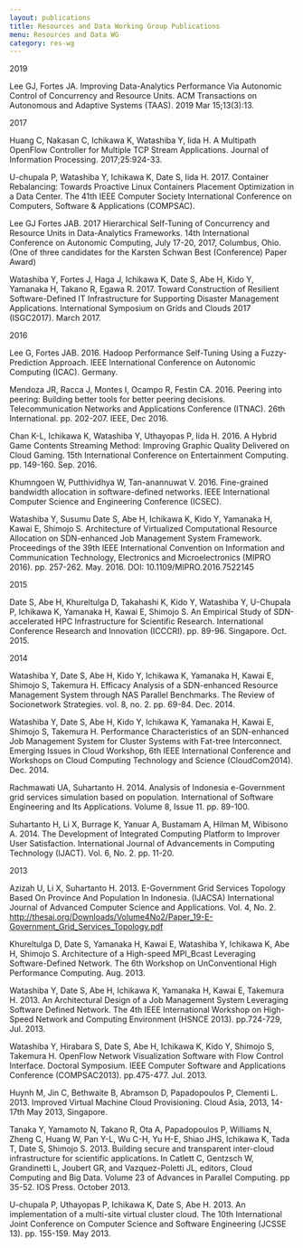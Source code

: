 ```yaml
---
layout: publications
title: Resources and Data Working Group Publications
menu: Resources and Data WG
category: res-wg
---
```


<div class="border">2019</div>

Lee GJ, Fortes JA. Improving Data-Analytics Performance Via Autonomic Control of Concurrency and Resource Units. ACM Transactions on Autonomous and Adaptive Systems (TAAS). 2019 Mar 15;13(3):13.

<div class="border">2017</div>

Huang C, Nakasan C, Ichikawa K, Watashiba Y, Iida H. A Multipath OpenFlow Controller for Multiple TCP Stream Applications. Journal of Information Processing. 2017;25:924-33.

U-chupala P, Watashiba Y, Ichikawa K, Date S, Iida H. 2017. Container Rebalancing: Towards
Proactive Linux Containers Placement Optimization in a Data Center. The 41th IEEE Computer
Society International Conference on Computers, Software & Applications (COMPSAC).

Lee GJ Fortes JAB. 2017 Hierarchical Self-Tuning of Concurrency and Resource
Units in Data-Analytics Frameworks. 14th International Conference on Autonomic Computing,
July 17-20, 2017, Columbus, Ohio. (One of three candidates for the Karsten Schwan Best
(Conference) Paper Award)

Watashiba Y, Fortes J, Haga J, Ichikawa K, Date S, Abe H, Kido Y, Yamanaka H, Takano R,
Egawa R. 2017. Toward Construction of Resilient Software-Defined IT Infrastructure for
Supporting Disaster Management Applications. International Symposium on Grids and Clouds
2017 (ISGC2017). March 2017.

<div class="border">2016</div>

Lee G, Fortes JAB. 2016. Hadoop Performance Self-Tuning Using a Fuzzy-Prediction Approach.
IEEE International Conference on Autonomic Computing (ICAC). Germany.

Mendoza JR, Racca J, Montes I, Ocampo R, Festin CA. 2016. Peering into
peering: Building better tools for better peering decisions. Telecommunication
Networks and Applications Conference (ITNAC). 26th International. pp. 202-207. IEEE, Dec 2016.

Chan K-L, Ichikawa K, Watashiba Y, Uthayopas P, Iida H. 2016. A Hybrid Game Contents
Streaming Method: Improving Graphic Quality Delivered on Cloud Gaming. 15th International
Conference on Entertainment Computing. pp. 149-160. Sep. 2016.

Khumngoen W, Putthividhya W, Tan-anannuwat V. 2016. Fine-grained bandwidth allocation in 
software-defined networks. IEEE International Computer Science and Engineering Conference (ICSEC).

Watashiba Y, Susumu Date S, Abe H, Ichikawa K, Kido Y, Yamanaka H, Kawai E, Shimojo S.
Architecture of Virtualized Computational Resource Allocation on SDN-enhanced Job
Management System Framework. Proceedings of the 39th IEEE International Convention on
Information and Communication Technology, Electronics and Microelectronics (MIPRO 2016).
pp. 257-262. May. 2016. DOI: 10.1109/MIPRO.2016.7522145

<div class="border">2015</div>

Date S, Abe H, Khureltulga D, Takahashi K, Kido Y, Watashiba Y, U-Chupala P, Ichikawa K,
Yamanaka H, Kawai E, Shimojo S. An Empirical Study of SDN-accelerated HPC Infrastructure
for Scientific Research. International Conference Research and Innovation (ICCCRI). pp. 89-96.
Singapore. Oct. 2015.

<div class="border">2014</div>

Watashiba Y, Date S, Abe H, Kido Y, Ichikawa K, Yamanaka H, Kawai E, Shimojo S, Takemura H.
Efficacy Analysis of a SDN-enhanced Resource Management System through NAS Parallel Benchmarks.
The Review of Socionetwork Strategies. vol.  8, no. 2. pp. 69-84. Dec. 2014.

Watashiba Y, Date S, Abe H, Kido Y, Ichikawa K, Yamanaka H, Kawai E, Shimojo S,  Takemura H.
Performance Characteristics of an SDN-enhanced Job Management System for Cluster Systems with
Fat-tree Interconnect. Emerging Issues in Cloud Workshop, 6th IEEE International Conference and
Workshops on Cloud Computing Technology and Science (CloudCom2014). Dec. 2014.

Rachmawati UA, Suhartanto H. 2014. Analysis of Indonesia e-Government grid services
simulation based on population. International of Software Engineering and Its Applications.
Volume 8, Issue 11. pp. 89-100.

Suhartanto H, Li X, Burrage K, Yanuar A, Bustamam A, Hilman M, Wibisono A.  2014. The
Development of Integrated Computing Platform to Improver User Satisfaction.  International
Journal of Advancements in Computing Technology (IJACT). Vol. 6, No. 2. pp. 11-20.

<div class="border">2013</div>

Azizah U, Li X, Suhartanto H. 2013. E-Government Grid Services Topology Based On Province 
And Population In Indonesia. (IJACSA) International Journal of Advanced Computer Science
and Applications. Vol. 4, No. 2. 
http://thesai.org/Downloads/Volume4No2/Paper_19-E-Government_Grid_Services_Topology.pdf

Khureltulga D, Date S, Yamanaka H, Kawai E, Watashiba Y, Ichikawa K, Abe H, Shimojo S. 
Architecture of a High-speed MPI_Bcast Leveraging Software-Defined Network. The 6th 
Workshop on UnConventional High Performance Computing. Aug. 2013.

Watashiba Y, Date S, Abe H, Ichikawa K, Yamanaka H, Kawai E, Takemura H. 2013.  An 
Architectural Design of a Job Management System Leveraging Software Defined Network. 
The 4th IEEE International Workshop on High-Speed Network and Computing Environment
(HSNCE 2013). pp.724-729, Jul. 2013.

Watashiba Y, Hirabara S, Date S, Abe H, Ichikawa K, Kido Y, Shimojo S, Takemura H.
OpenFlow Network Visualization Software with Flow Control Interface. Doctoral Symposium.
IEEE Computer Software and Applications Conference (COMPSAC2013). pp.475-477.  Jul.  2013.

Huynh M, Jin C, Bethwaite B, Abramson D, Papadopoulos P, Clementi L. 2013.  Improved
Virtual Machine Cloud Provisioning. Cloud Asia, 2013, 14-17th May 2013, Singapore.

Tanaka Y, Yamamoto N, Takano R, Ota A, Papadopoulos P, Williams N, Zheng C, Huang W,
Pan Y-L, Wu C-H, Yu H-E, Shiao JHS, Ichikawa K, Tada T, Date S, Shimojo S.  2013. Building
secure and transparent inter-cloud infrastructure for scientific applications.  In Catlett C,
Gentzsch W, Grandinetti L, Joubert GR, and Vazquez-Poletti JL, editors, Cloud Computing and
Big Data. Volume 23 of Advances in Parallel Computing. pp 35-52. IOS Press.  October 2013.

U-chupala P, Uthayopas P, Ichikawa K, Date S, Abe H. 2013. An implementation of a multi-site
virtual cluster cloud. The 10th International Joint Conference on Computer Science and Software
Engineering (JCSSE 13). pp. 155-159. May 2013.

